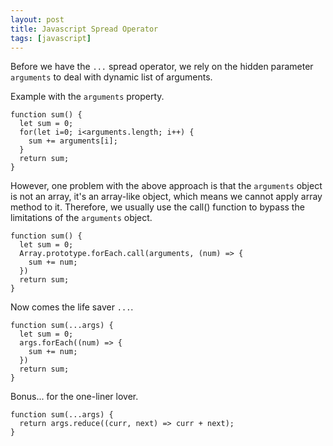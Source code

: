 ```yaml
---
layout: post
title: Javascript Spread Operator
tags: [javascript]
---
```


Before we have the `...` spread operator, we rely on the hidden parameter `arguments` to deal with dynamic list of arguments.

Example with the `arguments` property.

```
function sum() {
  let sum = 0;
  for(let i=0; i<arguments.length; i++) {
    sum += arguments[i];
  }
  return sum;
}
```
However, one problem with the above approach is that the `arguments` object is not an array, it's an array-like object, which means we cannot apply array method to it. Therefore, we usually use the call() function to bypass the limitations of the `arguments` object.

```
function sum() {
  let sum = 0;
  Array.prototype.forEach.call(arguments, (num) => {
    sum += num;
  })
  return sum;
}
```
Now comes the life saver `...`. 
```
function sum(...args) {
  let sum = 0;
  args.forEach((num) => {
    sum += num;
  })
  return sum;
}
```
Bonus... for the one-liner lover.
```
function sum(...args) {
  return args.reduce((curr, next) => curr + next);
}
```
